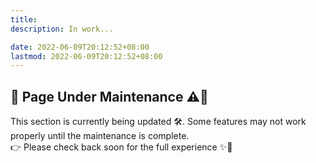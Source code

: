 ```yaml
---
title: 
description: In work...

date: 2022-06-09T20:12:52+08:00
lastmod: 2022-06-09T20:12:52+08:00
---
```


## 🚧 Page Under Maintenance ⚠️🔧  

This section is currently being updated 🛠️. Some features may not work properly until the maintenance is complete.  
👉 Please check back soon for the full experience ✨💫